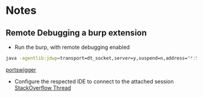 # Notes


## Remote Debugging a burp extension

- Run the burp, with remote debugging enabled
```bash
java -agentlib:jdwp=transport=dt_socket,server=y,suspend=n,address="*:5005" -jar /home/th3h04x/opt/tools/enumerations/BurpSuiteCommunity/burpsuite_community.jar
```
[portswigger](https://portswigger.net/burp/documentation/desktop/extend-burp/extensions/creating/debugging)

- Configure the respected IDE to connect to the attached session
[StackOverflow Thread](https://stackoverflow.com/questions/21114066/attach-intellij-idea-debugger-to-a-running-java-process)

